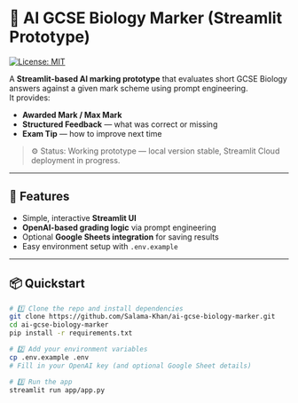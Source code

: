 # 🧠 AI GCSE Biology Marker (Streamlit Prototype)
[![License: MIT](https://img.shields.io/badge/License-MIT-yellow.svg)](https://opensource.org/licenses/MIT)

A **Streamlit-based AI marking prototype** that evaluates short GCSE Biology answers against a given mark scheme using prompt engineering.  
It provides:
- **Awarded Mark / Max Mark**
- **Structured Feedback** — what was correct or missing
- **Exam Tip** — how to improve next time

> ⚙️ Status: Working prototype — local version stable, Streamlit Cloud deployment in progress.

---

## 🚀 Features
- Simple, interactive **Streamlit UI**
- **OpenAI-based grading logic** via prompt engineering
- Optional **Google Sheets integration** for saving results
- Easy environment setup with `.env.example`

---

## 📦 Quickstart

```bash
# 1️⃣ Clone the repo and install dependencies
git clone https://github.com/Salama-Khan/ai-gcse-biology-marker.git
cd ai-gcse-biology-marker
pip install -r requirements.txt

# 2️⃣ Add your environment variables
cp .env.example .env
# Fill in your OpenAI key (and optional Google Sheet details)

# 3️⃣ Run the app
streamlit run app/app.py
